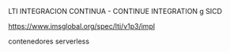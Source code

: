 LTI
INTEGRACION CONTINUA - CONTINUE INTEGRATION g
SICD

https://www.imsglobal.org/spec/lti/v1p3/impl

contenedores
serverless

